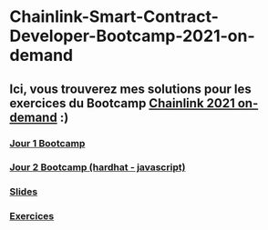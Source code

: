 # Chainlink-Smart-Contract-Developer-Bootcamp-2021-on-demand

## Ici, vous trouverez mes solutions pour les exercices du Bootcamp [Chainlink 2021 on-demand](https://chain.link/bootcamp/bootcamp-2021-on-demand) :)

### [Jour 1 Bootcamp](https://www.youtube.com/watch?v=sYaONqU--YI)
### [Jour 2 Bootcamp (hardhat - javascript)](https://www.youtube.com/watch?v=klwKCOw2Zu8)

### [Slides](https://drive.google.com/file/d/1RvQshEpxlyiI9mEbowCtkqYgwGMgMA1o/view)

### [Exercices](https://docs.google.com/document/d/1pKt-KpOTlMNat1J0yEke7jKvtlG_6wHOKWihx2mYdFk/)
